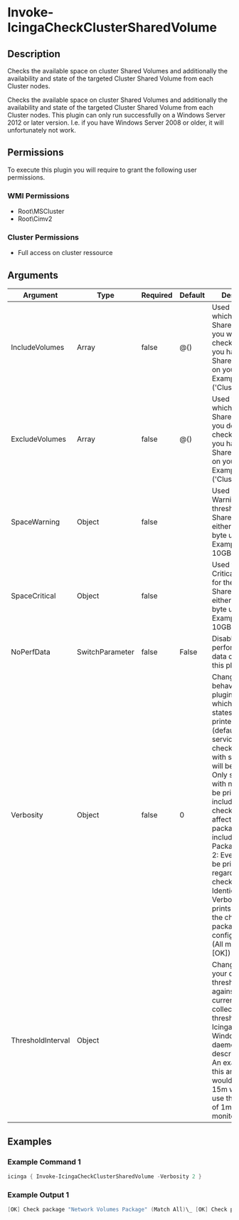 
# Invoke-IcingaCheckClusterSharedVolume

## Description

Checks the available space on cluster Shared Volumes and additionally the availability
and state of the targeted Cluster Shared Volume from each Cluster nodes.

Checks the available space on cluster Shared Volumes and additionally the availability
and state of the targeted Cluster Shared Volume from each Cluster nodes. This plugin can only
run successfully on a Windows Server 2012 or later version. I.e. if you have Windows Server 2008 or older,
it will unfortunately not work.

## Permissions

To execute this plugin you will require to grant the following user permissions.

### WMI Permissions

* Root\MSCluster
* Root\Cimv2

### Cluster Permissions

* Full access on cluster ressource

## Arguments

| Argument | Type | Required | Default | Description |
| ---      | ---  | ---      | ---     | ---         |
| IncludeVolumes | Array | false | @() | Used to Filter out which Cluster Shared Volumes you want to check, provided you have several SharedVolumes on your system. Example ('Cluster disk 2') |
| ExcludeVolumes | Array | false | @() | Used to Filter out which Cluster Shared Volumes you don't want to check, provided you have several SharedVolumes on your system. Example ('Cluster disk 2'). |
| SpaceWarning | Object | false |  | Used to specify a Warning threshold for the SharedVolume, either in % or as byte unit Example: 10% or 10GB |
| SpaceCritical | Object | false |  | Used to specify a Critical threshold for the SharedVolume, either in % or as byte unit Example: 10% or 10GB |
| NoPerfData | SwitchParameter | false | False | Disables the performance data output of this plugin |
| Verbosity | Object | false | 0 | Changes the behavior of the plugin output which check states are printed: 0 (default): Only service checks/packages with state not OK will be printed 1: Only services with not OK will be printed including OK checks of affected check packages including Package config 2: Everything will be printed regardless of the check state 3: Identical to Verbose 2, but prints in addition the check package configuration e.g (All must be [OK]) |
| ThresholdInterval | Object |  |  | Change the value your defined threshold checks against from the current value to a collected time threshold of the Icinga for Windows daemon, as described [here](https://icinga.com/docs/icinga-for-windows/latest/doc/service/10-Register-Service-Checks/). An example for this argument would be 1m or 15m which will use the average of 1m or 15m for monitoring. |

## Examples

### Example Command 1

```powershell
icinga { Invoke-IcingaCheckClusterSharedVolume -Verbosity 2 }
```

### Example Output 1

```powershell
[OK] Check package "Network Volumes Package" (Match All)\_ [OK] Check package "Cluster Resource Package" (Match All) \_ [OK] Cluster Disk 1 Status: Online \_ [OK] Storage Qos Resource Status: Online\_ [OK] Check package "SharedVolume Cluster Disk 2" (Match All) \_ [OK] Cluster Disk 2 Fault State: NoFaults \_ [OK] Cluster Disk 2 Used Space: 245GB \_ [OK] Cluster Disk 2 RedirectedAccess: False \_ [OK] Cluster Disk 2 State: Online \_ [OK] Check package "Members" (Match All)\_ [OK] Check package "SharedVolume Cluster Disk 2 (Node: volume-node1)" (Match All)\_ [OK] Cluster Disk 2 Block RedirectedIOReason: NotBlockRedirected\_ [OK] Cluster Disk 2 FileSystem RedirectedIOReason: NotFileSystemRedirected\_ [OK] Cluster Disk 2 StateInfo: Direct\_ [OK] Check package "SharedVolume Cluster Disk 2 (Node: volume-node2)" (Match All) \_ [OK] Cluster Disk 2 Block RedirectedIOReason: NotBlockRedirected \_ [OK] Cluster Disk 2 FileSystem RedirectedIOReason: NotFileSystemRedirected\_ [OK] Cluster Disk 2 StateInfo: Direct\_ [OK] Check package "SharedVolume Cluster Disk 3" (Match All) \_ [OK] Cluster Disk 3 Fault State: NoFaults \_ [OK] Cluster Disk 3 Used Space: 245GB \_ [OK] Cluster Disk 3 RedirectedAccess: False \_ [OK] Cluster Disk 3 State: Online \_ [OK] Check package "Members" (Match All)\_ [OK] Check package "SharedVolume Cluster Disk 3 (Node: volume-node1)" (Match All)\_ [OK] Cluster Disk 3 Block RedirectedIOReason: NotBlockRedirected\_ [OK] Cluster Disk 3 FileSystem RedirectedIOReason: NotFileSystemRedirected\_ [OK] Cluster Disk 3 StateInfo: Direct \_ [OK] Check package "SharedVolume Cluster Disk 3 (Node: volume-node2)" (Match All)\_ [OK] Cluster Disk 3 Block RedirectedIOReason: NotBlockRedirected\_ [OK] Cluster Disk 3 FileSystem RedirectedIOReason: NotFileSystemRedirected\_ [OK] Cluster Disk 3 StateInfo: Direct| 'cluster_disk_2_used_space'=245000000000B;;; 'storage_qos_resource_status'=2;3;4 'cluster_disk_1_status'=2;3;4 'cluster_disk_3_used_space'=245000000000B;;;
```

